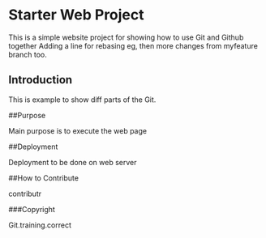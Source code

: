 # Starter Web Project

This is a simple website project for showing how to use Git and Github together
Adding a line for rebasing eg, then more changes from myfeature branch too.

## Introduction

This is example to show diff parts of the Git.

##Purpose

Main purpose is to execute the web page

##Deployment

Deployment to be done on web server

##How to Contribute

contributr

###Copyright

Git.training.correct